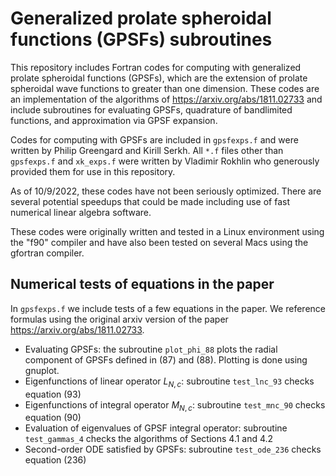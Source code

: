 # Generalized prolate spheroidal functions (GPSFs) subroutines

This repository includes Fortran codes for computing with generalized prolate 
spheroidal functions (GPSFs), which are the extension of prolate spheroidal 
wave functions to greater than one dimension. These codes are an implementation of 
the algorithms of https://arxiv.org/abs/1811.02733 and include subroutines 
for evaluating GPSFs, quadrature of bandlimited functions, and approximation 
via GPSF expansion. 

Codes for computing with GPSFs are included in `gpsfexps.f` and were
written by Philip Greengard and Kirill Serkh. 
All `*.f` files other than `gpsfexps.f` and `xk_exps.f` were written by Vladimir 
Rokhlin who generously provided them for use in this repository.

As of 10/9/2022, these codes have not been seriously optimized. 
There are several potential speedups that could be made including use of 
fast numerical linear algebra software. 

These codes were originally written and tested in a Linux environment using
the "f90" compiler and have also been tested on several Macs using the 
gfortran compiler. 

## Numerical tests of equations in the paper

In `gpsfexps.f` we include tests of a few equations in the paper. We reference
formulas using the original arxiv version of the paper https://arxiv.org/abs/1811.02733.

- Evaluating GPSFs: the subroutine `plot_phi_88` plots the radial component of GPSFs
  defined in (87) and (88). Plotting is done using gnuplot.
- Eigenfunctions of linear operator $L_{N, c}$: subroutine `test_lnc_93` checks equation (93)
- Eigenfunctions of integral operator $M_{N, c}$: subroutine `test_mnc_90` checks equation (90)
- Evaluation of eigenvalues of GPSF integral operator: subroutine `test_gammas_4` checks the algorithms
  of Sections 4.1 and 4.2
- Second-order ODE satisfied by GPSFs: subroutine `test_ode_236` checks equation (236)
  

